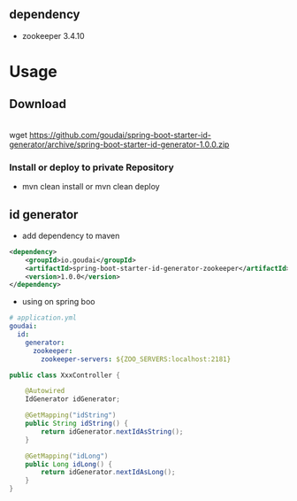## dependency

* zookeeper 3.4.10

# Usage

## Download

<br /> wget https://github.com/goudai/spring-boot-starter-id-generator/archive/spring-boot-starter-id-generator-1.0.0.zip

### Install or deploy to private Repository

* mvn clean install or mvn clean deploy

## id generator

* add dependency to maven
```xml
<dependency>
    <groupId>io.goudai</groupId>
    <artifactId>spring-boot-starter-id-generator-zookeeper</artifactId>
    <version>1.0.0</version>
</dependency>

```

 * using on spring boo 
 
```yaml
# application.yml
goudai:
  id:
    generator:
      zookeeper:
        zookeeper-servers: ${ZOO_SERVERS:localhost:2181}
``` 
```java
public class XxxController {

    @Autowired
    IdGenerator idGenerator;

    @GetMapping("idString")
    public String idString() {
        return idGenerator.nextIdAsString();
    }

    @GetMapping("idLong")
    public Long idLong() {
        return idGenerator.nextIdAsLong();
    }
}
```
 
